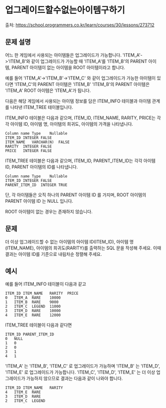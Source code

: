 # 업그레이드할수없는아이템구하기

출처: https://school.programmers.co.kr/learn/courses/30/lessons/273712

## 문제 설명

어느 한 게임에서 사용되는 아이템들은 업그레이드가 가능합니다.
'ITEM_A'->'ITEM_B'와 같이 업그레이드가 가능할 때
'ITEM_A'를 'ITEM_B'의 PARENT 아이템,
PARENT 아이템이 없는 아이템을 ROOT 아이템이라고 합니다.

예를 들어 'ITEM_A'->'ITEM_B'->'ITEM_C' 와 같이 업그레이드가 가능한 아이템이 있다면
'ITEM_C'의 PARENT 아이템은 'ITEM_B'
'ITEM_B'의 PARENT 아이템은 'ITEM_A'
ROOT 아이템은 'ITEM_A'가 됩니다.

다음은 해당 게임에서 사용되는 아이템 정보를 담은 ITEM_INFO 테이블과 아이템 관계를 나타낸 ITEM_TREE 테이블입니다.

ITEM_INFO 테이블은 다음과 같으며, ITEM_ID, ITEM_NAME, RARITY, PRICE는 각각 아이템 ID, 아이템 명, 아이템의 희귀도, 아이템의 가격을 나타냅니다.

```
Column name	Type	Nullable
ITEM_ID	INTEGER	FALSE
ITEM_NAME	VARCHAR(N)	FALSE
RARITY	INTEGER	FALSE
PRICE	INTEGER	FALSE
```

ITEM_TREE 테이블은 다음과 같으며, ITEM_ID, PARENT_ITEM_ID는 각각 아이템 ID, PARENT 아이템의 ID를 나타냅니다.

```
Column name	Type	Nullable
ITEM_ID	INTEGER	FALSE
PARENT_ITEM_ID	INTEGER	TRUE
```

단, 각 아이템들은 오직 하나의 PARENT 아이템 ID 를 가지며, ROOT 아이템의 PARENT 아이템 ID 는 NULL 입니다.

ROOT 아이템이 없는 경우는 존재하지 않습니다.

## 문제

더 이상 업그레이드할 수 없는 아이템의 아이템 ID(ITEM_ID), 아이템 명(ITEM_NAME), 아이템의 희귀도(RARITY)를 출력하는 SQL 문을 작성해 주세요. 이때 결과는 아이템 ID를 기준으로 내림차순 정렬해 주세요.

## 예시

예를 들어 ITEM_INFO 테이블이 다음과 같고

```
ITEM_ID	ITEM_NAME	RARITY	PRICE
0	ITEM_A	RARE	10000
1	ITEM_B	RARE	9000
2	ITEM_C	LEGEND	11000
3	ITEM_D	RARE	10000
4	ITEM_E	RARE	12000
```

ITEM_TREE 테이블이 다음과 같다면

```
ITEM_ID	PARENT_ITEM_ID
0	NULL
1	0
2	0
3	1
4	1
```

'ITEM_A' 는 'ITEM_B', 'ITEM_C' 로 업그레이드가 가능하며 'ITEM_B' 는 'ITEM_D', 'ITEM_E' 로 업그레이드가 가능합니다. 'ITEM_C', 'ITEM_D', 'ITEM_E' 는 더 이상 업그레이드가 가능하지 않으므로 결과는 다음과 같이 나와야 합니다.

```
ITEM_ID	ITEM_NAME	RARITY
4	ITEM_E	RARE
3	ITEM_D	RARE
2	ITEM_C	LEGEND
```
